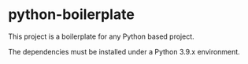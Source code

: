 # python-boilerplate

This project is a boilerplate for any Python based project.

The dependencies must be installed under a Python 3.9.x environment.
